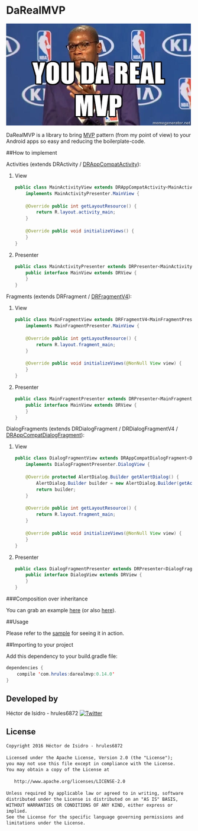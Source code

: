 DaRealMVP
=====
[![image](meme.jpg)](https://www.youtube.com/watch?v=NmRJgKbibB8)

DaRealMVP is a library to bring [MVP](https://en.wikipedia.org/wiki/Model%E2%80%93view%E2%80%93presenter) pattern (from my point of view) to your Android apps so easy and reducing the boilerplate-code.

##How to implement

Activities (extends DRActivity / [DRAppCompatActivity](darealmvp-sample/src/main/java/com/hrules/darealmvp/sample/presentation/views/activities/MainActivityView.java)):

1. View

    ```java
    public class MainActivityView extends DRAppCompatActivity<MainActivityPresenter, MainActivityPresenter.MainView>
        implements MainActivityPresenter.MainView {
        
        @Override public int getLayoutResource() {
            return R.layout.activity_main;
        }
        
        @Override public void initializeViews() {   
        }
    }
    ```

2. Presenter

    ```java
    public class MainActivityPresenter extends DRPresenter<MainActivityPresenter.MainView> {
        public interface MainView extends DRView {
        }
    }
    ```

Fragments (extends DRFragment / [DRFragmentV4](darealmvp-sample/src/main/java/com/hrules/darealmvp/sample/presentation/views/fragments/PageFragmentView.java)):

1. View

    ```java
    public class MainFragmentView extends DRFragmentV4<MainFragmentPresenter, MainFragmentPresenter.MainView>
        implements MainFragmentPresenter.MainView {

        @Override public int getLayoutResource() {
            return R.layout.fragment_main;
        }
        
        @Override public void initializeViews(@NonNull View view) {
        }
    }
    ```

2. Presenter

    ```java
    public class MainFragmentPresenter extends DRPresenter<MainFragmentPresenter.MainView> {
        public interface MainView extends DRView {
        }
    }
    ```

DialogFragments (extends DRDialogFragment / DRDialogFragmentV4 / [DRAppCompatDialogFragment](darealmvp-sample/src/main/java/com/hrules/darealmvp/sample/presentation/views/fragments/DialogFragmentView.java)):

1. View

    ```java
    public class DialogFragmentView extends DRAppCompatDialogFragment<DialogFragmentPresenter, DialogFragmentPresenter.DialogView>
        implements DialogFragmentPresenter.DialogView {

        @Override protected AlertDialog.Builder getAlertDialog() {
            AlertDialog.Builder builder = new AlertDialog.Builder(getActivity());
            return builder;
        }
        
        @Override public int getLayoutResource() {
            return R.layout.fragment_main;
        }
        
        @Override public void initializeViews(@NonNull View view) {
        }
    }
    ```

2. Presenter

    ```java
    public class DialogFragmentPresenter extends DRPresenter<DialogFragmentPresenter.DialogView> {
        public interface DialogView extends DRView {
        }
    }
    ```

###Composition over inheritance

You can grab an example [here](darealmvp-sample/src/main/java/com/hrules/darealmvp/sample/presentation/views/fragments/ListFragmentView.java) (or also [here](darealmvp-sample/src/main/java/com/hrules/darealmvp/sample/presentation/views/fragments/PreferenceFragmentView.java)).

##Usage

Please refer to the [sample](darealmvp-sample) for seeing it in action.

##Importing to your project

Add this dependency to your build.gradle file:

```java
dependencies {
    compile 'com.hrules:darealmvp:0.14.0'
}
```

Developed by
-------
Héctor de Isidro - hrules6872 [![Twitter](http://img.shields.io/badge/contact-@hector6872-blue.svg?style=flat)](http://twitter.com/hector6872)

License
-------
    Copyright 2016 Héctor de Isidro - hrules6872

    Licensed under the Apache License, Version 2.0 (the "License");
    you may not use this file except in compliance with the License.
    You may obtain a copy of the License at

       http://www.apache.org/licenses/LICENSE-2.0

    Unless required by applicable law or agreed to in writing, software
    distributed under the License is distributed on an "AS IS" BASIS,
    WITHOUT WARRANTIES OR CONDITIONS OF ANY KIND, either express or implied.
    See the License for the specific language governing permissions and
    limitations under the License.
